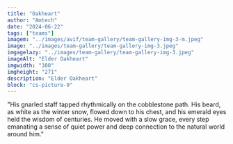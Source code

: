 ```yaml
---
title: "Oakheart"
author: "Amtech"
date: "2024-06-22"
tags: ["teams"]
imagem: "../images/avif/team-gallery/team-gallery-img-3-m.jpeg"
image: "../images/team-gallery/team-gallery-img-3.jpeg"
imgagelazy: "../images/team-gallery/team-gallery-img-3.jpeg"
imageAlt: "Elder Oakheart"
imgwidth: "380"
imgheight: "271"
description: "Elder Oakheart"
block: "cs-picture-9"
---
```


"His gnarled staff tapped rhythmically on the cobblestone path. His beard, as white as the winter snow, flowed down to his chest, and his emerald eyes held the wisdom of centuries. He moved with a slow grace, every step emanating a sense of quiet power and deep connection to the natural world around him."
